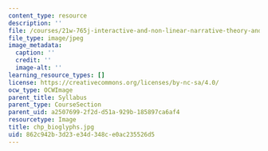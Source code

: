 ```yaml
---
content_type: resource
description: ''
file: /courses/21w-765j-interactive-and-non-linear-narrative-theory-and-practice-spring-2006/862c942b3d23e34d348ce0ac235526d5_chp_bioglyphs.jpg
file_type: image/jpeg
image_metadata:
  caption: ''
  credit: ''
  image-alt: ''
learning_resource_types: []
license: https://creativecommons.org/licenses/by-nc-sa/4.0/
ocw_type: OCWImage
parent_title: Syllabus
parent_type: CourseSection
parent_uid: a2507699-2f2d-d51a-929b-185897ca6af4
resourcetype: Image
title: chp_bioglyphs.jpg
uid: 862c942b-3d23-e34d-348c-e0ac235526d5
---
```

